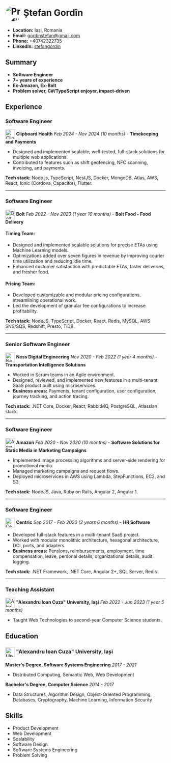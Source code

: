 # <img src="https://media.licdn.com/dms/image/v2/D4D03AQF7rJO29nj2WA/profile-displayphoto-shrink_800_800/profile-displayphoto-shrink_800_800/0/1707845316620?e=1738195200&v=beta&t=5DiGFbv1J6CE9doL8pfZWuEzFSXW5dtTTVDNSLmCi34" alt="Profile Photo" width="50" height="50" style="border-radius:50%; vertical-align:middle;"> Ștefan Gordîn

- **Location:** Iași, Romania
- **Email:** gordinstefan@gmail.com
- **Phone:** +40742322735
- **LinkedIn:** [stefangordin](https://linkedin.com/in/stefangordin)

## Summary

- **Software Engineer**
- **7+ years of experience**
- **Ex-Amazon, Ex-Bolt**
- **Problem solver, C#/TypeScript enjoyer, impact-driven**

## Experience

### Software Engineer

<img src="https://media.licdn.com/dms/image/v2/C560BAQGuChdZnKfqNg/company-logo_200_200/company-logo_200_200/0/1631421320340/clipboard_health_logo?e=1741219200&v=beta&t=dX4d1xdDm7s1ve8ezuxqGfrGRDsPu4yeSgAev1a1cZo" alt="Clipboard Health Logo" width="30" height="30" style="vertical-align:middle;"> **Clipboard Health**
_Feb 2024 - Nov 2024 (10 months)_ - **Timekeeping and Payments**

- Designed and implemented scalable, well-tested, full-stack solutions for multiple web applications.
- Contributed to features such as shift geofencing, NFC scanning, invoicing, and payments.

**Tech stack:** Node.js, TypeScript, NestJS, Docker, MongoDB, Atlas, AWS, React, Ionic (Cordova, Capacitor), Flutter.

---

### Software Engineer

<img src="https://media.licdn.com/dms/image/v2/D4D0BAQF6uXvvvfP29A/company-logo_200_200/company-logo_200_200/0/1725347953904/bolt_eu_logo?e=1741219200&v=beta&t=Xz5Yk6gTWeah5VPpdOVHf4IiBrZi_6fiElRIPZa6Qjo" alt="Bolt Logo" width="30" height="30" style="vertical-align:middle;"> **Bolt**
_Feb 2022 - Nov 2023 (1 year 10 months)_ - **Bolt Food - Food Delivery**

#### Timing Team:

- Designed and implemented scalable solutions for precise ETAs using Machine Learning models.
- Optimizations added over seven figures in revenue by improving courier time utilization and reducing idle time.
- Enhanced customer satisfaction with predictable ETAs, faster deliveries, and fresher food.

#### Pricing Team:

- Developed customizable and modular pricing configurations, streamlining operational work.
- Led the development of granular fee configurations to increase profitability.

**Tech stack:** NodeJS, TypeScript, Docker, React, Redis, MySQL, AWS SNS/SQS, Redshift, Presto, TiDB.

---

### Senior Software Engineer

<img src="https://media.licdn.com/dms/image/v2/C4D0BAQHneCFNW5-qJw/company-logo_200_200/company-logo_200_200/0/1653387910016/ness_ses_logo?e=1741219200&v=beta&t=ikvIDBvG_I8eAiiDknXaL2jrkL5IOPxnlm701WvVnD8" alt="Ness Digital Engineering Logo" width="30" height="30" style="vertical-align:middle;"> **Ness Digital Engineering**
_Nov 2020 - Feb 2022 (1 year 4 months)_ - **Transportation Intelligence Solutions**

- Worked in Scrum teams in an Agile environment.
- Designed, reviewed, and implemented new features in a multi-tenant SaaS product built using microservices.
- **Business areas:** Payments, tenant configuration, user configuration, journey tracking, and action tracing.

**Tech stack:** .NET Core, Docker, React, RabbitMQ, PostgreSQL, Atlassian stack.

---

### Software Engineer

<img src="https://media.licdn.com/dms/image/v2/C560BAQHTvZwCx4p2Qg/company-logo_200_200/company-logo_200_200/0/1630640869849/amazon_logo?e=1741219200&v=beta&t=23G9MxhR6vVFzRiOajmsQEvEiDgfxNthT9KAQBAr7FI" alt="Amazon Logo" width="30" height="30" style="vertical-align:middle;"> **Amazon**
_Feb 2020 - Nov 2020 (10 months)_ - **Software Solutions for Static Media in Marketing Campaigns**

- Implemented image processing algorithms and server-side rendering for promotional media.
- Managed marketing campaigns and request flows.
- Deployed microservices in AWS using Lambda, StepFunctions, EC2, and S3.

**Tech stack:** NodeJS, Java, Ruby on Rails, Angular 2, Angular 1.

---

### Software Engineer

<img src="https://media.licdn.com/dms/image/v2/C4D0BAQFFiIta0EFzCw/company-logo_200_200/company-logo_200_200/0/1635757121830/centric_logo?e=1741219200&v=beta&t=lHpNQZaRRKQvGEAwWaWMMB2nc67BXb8JGWtp1mfzS0U" alt="Centric Logo" width="30" height="30" style="vertical-align:middle;"> **Centric**
_Sep 2017 - Feb 2020 (2 years 6 months)_ - **HR Software**

- Developed full-stack features in a multi-tenant SaaS project.
- Worked with modular monolithic architecture, hexagonal architecture, DCI, ports, and adapters.
- **Business areas:** Pensions, reimbursements, employment, time compensation, leave, personal details, organizational details, audit logging.

**Tech stack:** .NET Framework, .NET Core, Angular 2+, SQL Server, Redis.

---

### Teaching Assistant

<img src="https://media.licdn.com/dms/image/v2/C510BAQH7piuGzWOz0Q/company-logo_200_200/company-logo_200_200/0/1631323132367?e=1741219200&v=beta&t=DQ66-oeSmDVHz4iisHVuV1mtBvimm6PWqqqdJ-mFF-M" alt="Alexandru Ioan Cuza University Logo" width="30" height="30" style="vertical-align:middle;"> **"Alexandru Ioan Cuza" University, Iași**
_Feb 2022 - Jun 2023 (1 year 5 months)_

- Taught Web Technologies to second-year Computer Science students.

## Education

### <img src="https://media.licdn.com/dms/image/v2/C510BAQH7piuGzWOz0Q/company-logo_200_200/company-logo_200_200/0/1631323132367?e=1741219200&v=beta&t=DQ66-oeSmDVHz4iisHVuV1mtBvimm6PWqqqdJ-mFF-M" alt="University Logo" width="30" height="30" style="vertical-align:middle;"> "Alexandru Ioan Cuza" University, Iași

**Master's Degree, Software Systems Engineering**
_2017 - 2021_

- Distributed Computing, Semantic Web, Web Development

**Bachelor's Degree, Computer Science**
_2014 - 2017_

- Data Structures, Algorithm Design, Object-Oriented Programming, Databases, Cryptography, Machine Learning, Information Security

## Skills

- Product Development
- Web Development
- Scalability
- Software Design
- Software Systems Engineering
- Problem Solving
